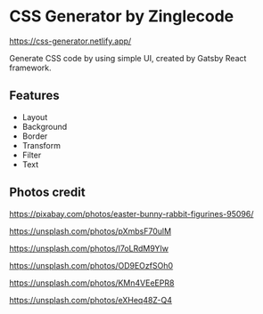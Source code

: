 # CSS Generator by Zinglecode

https://css-generator.netlify.app/

Generate CSS code by using simple UI, created by Gatsby React framework.

## Features

- Layout
- Background
- Border
- Transform
- Filter
- Text

## Photos credit

https://pixabay.com/photos/easter-bunny-rabbit-figurines-95096/

https://unsplash.com/photos/pXmbsF70ulM

https://unsplash.com/photos/I7oLRdM9YIw

https://unsplash.com/photos/OD9EOzfSOh0

https://unsplash.com/photos/KMn4VEeEPR8

https://unsplash.com/photos/eXHeq48Z-Q4
